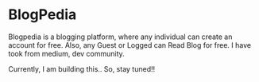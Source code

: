 # BlogPedia

Blogpedia is a blogging platform, where any individual can create an account for free. Also, any Guest or Logged can Read Blog for free. I have took from medium, dev community.

Currently, I am building this.. So, stay tuned!!
